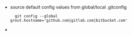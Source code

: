 - source default config values from global/local .gitconfig

    
        git config --global grout.hostname='github.com|gitlab.com|bitbucket.com'


- 
